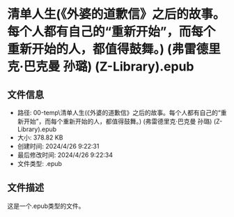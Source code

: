﻿# 清单人生(《外婆的道歉信》之后的故事。每个人都有自己的“重新开始”，而每个重新开始的人，都值得鼓舞。) (弗雷德里克·巴克曼  孙璐) (Z-Library).epub

## 文件信息
- 路径: 00-temp\清单人生(《外婆的道歉信》之后的故事。每个人都有自己的“重新开始”，而每个重新开始的人，都值得鼓舞。) (弗雷德里克·巴克曼  孙璐) (Z-Library).epub
- 大小: 378.82 KB
- 创建时间: 2024/4/26 9:22:31
- 最后修改时间: 2024/4/26 9:22:34
- 文件类型: .epub

## 文件描述
这是一个.epub类型的文件。

